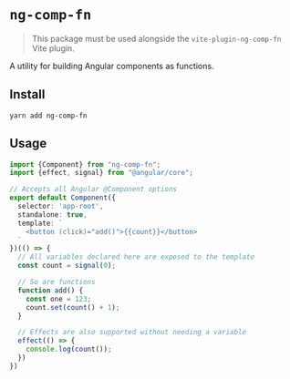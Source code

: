 # `ng-comp-fn`


> This package must be used alongside the `vite-plugin-ng-comp-fn` Vite plugin.

A utility for building Angular components as functions.

## Install

```shell
yarn add ng-comp-fn
```

## Usage

```ts
import {Component} from "ng-comp-fn";
import {effect, signal} from "@angular/core";

// Accepts all Angular @Component options
export default Component({
  selector: 'app-root',
  standalone: true,
  template: `
    <button (click)="add()">{{count}}</button>
  `
})(() => {
  // All variables declared here are exposed to the template
  const count = signal(0);

  // So are functions
  function add() {
    const one = 123;
    count.set(count() + 1);
  }

  // Effects are also supported without needing a variable
  effect(() => {
    console.log(count());
  })
})
```
